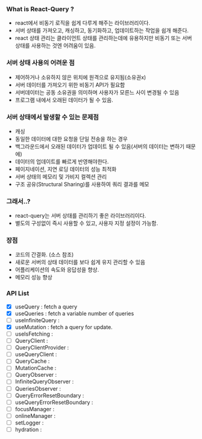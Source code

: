 ### What is React-Query ? 
 - react에서 비동기 로직을 쉽게 다루게 해주는 라이브러리이다.
 - 서버 상태를 가져오고, 캐싱하고, 동기화하고, 업데이트하는 작업을 쉽개 해준다.
 - react 상태 관리는 클라이언트 상태를 관리하는데에 유용하지만 비동기 또는 서버 상태를 사용하는 것엔 어려움이 있음.
 
### 서버 상태 사용의 어려운 점
 - 제어하거나 소유하지 않은 위치에 원격으로 유지됨(소유권x)
 - 서버 데이터를 가져오기 위한 비동기 API가 필요함
 - 서버데이터는 공동 소유권을 의미하며 사용자가 모른느 사이 변경될 수 있음
 - 프로그램 내에서 오래된 데이터가 될 수 있음.
 
### 서버 상태에서 발생할 수 있는 문제점 
 - 캐싱
 - 동일한 데이터에 대한 요청을 단일 전송을 하는 경우
 - 백그라운드에서 오래된 데이터가 업데이트 될 수 있음(서버의 데이터는 변하기 때문에)
 - 데이터의 업데이트를 빠르게 반영해야한다.
 - 페이지네이션, 지연 로딩 데이터의 성능 최적화 
 - 서버 상태의 메모리 및 가비지 컬렉션 관리
 - 구조 공유(Structural Sharing)를 사용하여 쿼리 결과를 메모

### 그래서..? 
 - react-query는 서버 상태를 관리하기 좋은 라이브러리이다.
 - 별도의 구성없이 즉시 사용할 수 있고, 사용자 지정 설정이 가능함.

### 장점 
 - 코드의 간결화. (소스 참조)
 - 새로운 서버의 상태 데이터를 보다 쉽게 유지 관리할 수 있음
 - 어플리케이션의 속도와 응답성을 향상.
 - 메모리 성능 향상

### API List 
- [x] useQuery : fetch a query
- [x] useQueries : fetch a variable number of queries
- [ ] useInfiniteQuery : 
- [x] useMutation : fetch a query for update.
- [ ] useIsFetching : 
- [ ] QueryClient : 
- [ ] QueryClientProvider :  
- [ ] useQueryClient :  
- [ ] QueryCache :  
- [ ] MutationCache :  
- [ ] QueryObserver :  
- [ ] InfiniteQueryObserver :  
- [ ] QueriesObserver :
- [ ] QueryErrorResetBoundary :
- [ ] useQueryErrorResetBoundary :
- [ ] focusManager :
- [ ] onlineManager :
- [ ] setLogger : 
- [ ] hydration : 